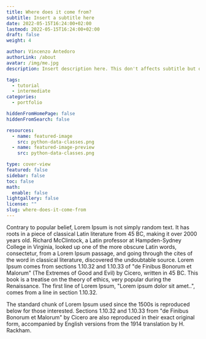 ```yaml
---
title: Where does it come from?
subtitle: Insert a subtitle here
date: 2022-05-15T16:24:00+02:00
lastmod: 2022-05-15T16:24:00+02:00
draft: false
weight: 4

author: Vincenzo Antedoro
authorLink: /about
avatar: /img/me.jpg
description: Insert description here. This don't affects subtitle but only html internals

tags:
  - tutorial
  - intermediate
categories:
  - portfolio

hiddenFromHomePage: false
hiddenFromSearch: false

resources:
  - name: featured-image
    src: python-data-classes.png
  - name: featured-image-preview
    src: python-data-classes.png

type: cover-view
featured: false
sidebar: false
toc: false
math:
  enable: false
lightgallery: false
license: ""
slug: where-does-it-come-from
---
```


Contrary to popular belief, Lorem Ipsum is not simply random text. It has roots in a piece of classical Latin literature from 45 BC, making it over 2000 years old. Richard McClintock, a Latin professor at Hampden-Sydney College in Virginia, looked up one of the more obscure Latin words, consectetur, from a Lorem Ipsum passage, and going through the cites of the word in classical literature, discovered the undoubtable source. Lorem Ipsum comes from sections 1.10.32 and 1.10.33 of "de Finibus Bonorum et Malorum" (The Extremes of Good and Evil) by Cicero, written in 45 BC. This book is a treatise on the theory of ethics, very popular during the Renaissance. The first line of Lorem Ipsum, "Lorem ipsum dolor sit amet..", comes from a line in section 1.10.32.

The standard chunk of Lorem Ipsum used since the 1500s is reproduced below for those interested. Sections 1.10.32 and 1.10.33 from "de Finibus Bonorum et Malorum" by Cicero are also reproduced in their exact original form, accompanied by English versions from the 1914 translation by H. Rackham.

